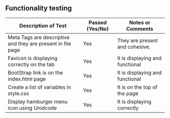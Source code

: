 ## Functionality testing

| **Description of Test**                                           | **Passed (Yes/No)** | **Notes or Comments**                         |
|-------------------------------------------------------------------|---------------------|-----------------------------------------------|
| Meta Tags are descriptive and they are present in file page | Yes                 | They are present and cohesive.                |
| Favicon is displaying correctly on the tab| Yes                | It is displaying and functional
| BootStrap link is on the index.html page| Yes                | It is displaying and functional
| Create a list of variables in style.css | Yes                | It is on the top of the page|
| Display hamburger menu icon using Unidcode| Yes              | It is displaying correctly|x